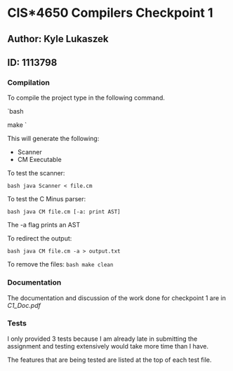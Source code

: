 # CIS*4650 Compilers Checkpoint 1

## Author: Kyle Lukaszek
## ID: 1113798

### Compilation

To compile the project type in the following command.

`bash

make
`

This will generate the following:

- Scanner 
- CM Executable

To test the scanner:

`bash
java Scanner < file.cm
`

To test the C Minus parser:

`bash
java CM file.cm [-a: print AST]
`

The -a flag prints an AST

To redirect the output:

`bash
java CM file.cm -a > output.txt
`

To remove the files:
`bash
make clean
`

### Documentation

The documentation and discussion of the work done for checkpoint 1 are in *C1_Doc.pdf*

### Tests

I only provided 3 tests because I am already late in submitting the assignment and testing extensively would take more time than I have.

The features that are being tested are listed at the top of each test file.
